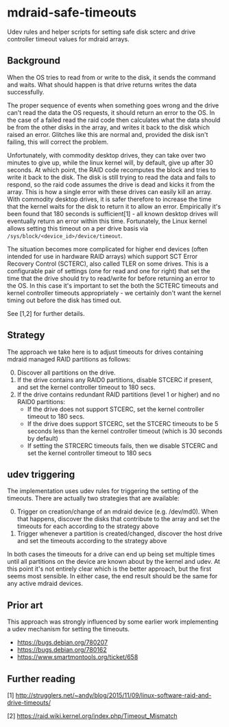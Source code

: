 # mdraid-safe-timeouts
Udev rules and helper scripts for setting safe disk scterc and drive controller
timeout values for mdraid arrays.

## Background
When the OS tries to read from or write to the disk, it sends the command and
waits. What should happen is that drive returns writes the data successfully.

The proper sequence of events when something goes wrong and the drive can't read
the data the OS requests, it should return an error to the OS. In the case of a
failed read the raid code then calculates what the data should be from the other
disks in the array, and writes it back to the disk which raised an error.
Glitches like this are normal and, provided the disk isn't failing, this will
correct the problem.

Unfortunately, with commodity desktop drives, they can take over two minutes to
give up, while the linux kernel will, by default, give up after 30 seconds. At
which point, the RAID code recomputes the block and tries to write it back to
the disk. The disk is still trying to read the data and fails to respond, so the
raid code assumes the drive is dead and kicks it from the array. This is how a
single error with these drives can easily kill an array. With commodity desktop
drives, it is safer therefore to increase the time that the kernel waits for the
disk to return it to allow an error. Empirically it's been found that 180
seconds is sufficient[1] - all known desktop drives will eventually return an error
within this time. Fortunately, the Linux kernel allows setting this timeout on a
per drive basis via `/sys/block/<device_id>/device/timeout`.

The situation becomes more complicated for higher end devices (often intended
for use in hardware RAID arrays) which support SCT Error Recovery Control
(SCTERC), also called TLER on some drives. This is a configurable pair of
settings (one for read and one for right) that set the time that the drive
should try to read/write for before returning an error to the OS. In this case
it's important to set the both the SCTERC timeouts and kernel controller
timeouts appropriately - we certainly don't want the kernel timing out before
the disk has timed out.

See [1,2] for further details.

## Strategy
The approach we take here is to adjust timeouts for drives containing mdraid
managed RAID partitions as follows:

0. Discover all partitions on the drive.
1. If the drive contains any RAID0 partitions, disable STCERC if present, and
   set the kernel controller timeout to 180 secs.
2. If the drive contains redundant RAID partitions (level 1 or higher) and no RAID0 partitions:
      * If the drive does not support STCERC, set the kernel controller timeout to 180 secs.
      * If the drive does support STCERC, set the STCERC timeouts to be 5
        seconds less than the kernel controller timeout (which is 30 seconds by
        default)
      * If setting the STRCERC timeouts fails, then we disable STCERC and set
        the kernel controller timeout to 180 secs

## udev triggering
The implementation uses udev rules for triggering the setting of the timeouts.
There are actually two strategies that are available:

0. Trigger on creation/change of an mdraid device (e.g. /dev/md0). When that happens,
   discover the disks that contribute to the array and set the timeouts for each
   according to the strategy above
1. Trigger whenever a partition is created/changed, discover the host drive and
   set the timeouts according to the strategy above
   
In both cases the timeouts for a drive can end up being set multiple times until
all partitions on the device are known about by the kernel and udev. At this
point it's not entirely clear which is the better approach, but the first seems
most sensible. In either case, the end result should be the same for any active
mdraid devices.

## Prior art
This approach was strongly influenced by some earlier work implementing a udev
mechanism for setting the timeouts.

* https://bugs.debian.org/780207
* https://bugs.debian.org/780162
* https://www.smartmontools.org/ticket/658

## Further reading
[1] http://strugglers.net/~andy/blog/2015/11/09/linux-software-raid-and-drive-timeouts/

[2] https://raid.wiki.kernel.org/index.php/Timeout_Mismatch


